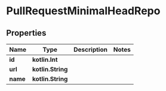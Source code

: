 
# PullRequestMinimalHeadRepo

## Properties
Name | Type | Description | Notes
------------ | ------------- | ------------- | -------------
**id** | **kotlin.Int** |  | 
**url** | **kotlin.String** |  | 
**name** | **kotlin.String** |  | 



